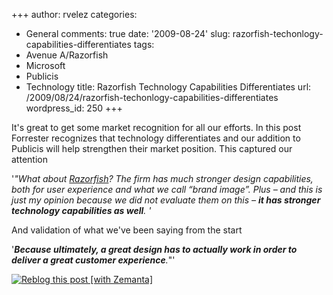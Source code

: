 +++
author: rvelez
categories:
- General
comments: true
date: '2009-08-24'
slug: razorfish-techonlogy-capabilities-differentiates
tags:
- Avenue A/Razorfish
- Microsoft
- Publicis
- Technology
title: Razorfish Technology Capabilities Differentiates
url: /2009/08/24/razorfish-techonlogy-capabilities-differentiates
wordpress_id: 250
+++


It's great to get some market recognition for all our efforts. In this post Forrester recognizes that technology differentiates and our addition to Publicis will help strengthen their market position. This captured our attention

'_"What about _[_Razorfish_](http://www.forrester.com/rb/Research/wave%26trade%3B_interactive_marketing_agencies_%26%238212%3B_web_design/q/id/47087/t/2)_? The firm has much stronger design capabilities, both for user experience and what we call “brand image”. Plus – and this is just my opinion because we did not evaluate them on this – **it has stronger technology capabilities as well**. '_

And validation of what we've been saying from the start

'**_Because ultimately, a great design has to actually work in order to deliver a great customer experience_**_._"' 




[![Reblog this post [with Zemanta]](http://img.zemanta.com/reblog_e.png?x-id=da3b33c6-120c-4091-acd8-c0be1bd8f56c)](http://reblog.zemanta.com/zemified/da3b33c6-120c-4091-acd8-c0be1bd8f56c/)
